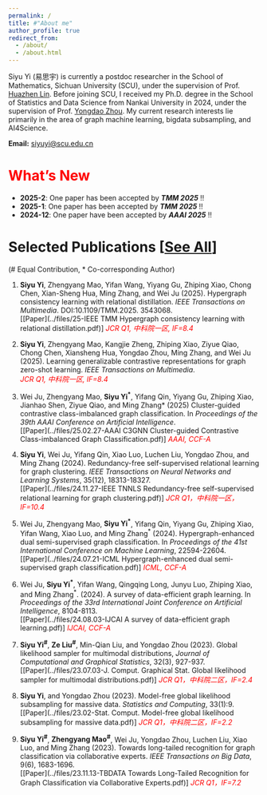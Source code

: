 ```yaml
---
permalink: /
title: #"About me"
author_profile: true
redirect_from: 
  - /about/
  - /about.html
---
```


Siyu Yi (易思宇) is currently a postdoc researcher in the School of Mathematics, Sichuan University (SCU), under the supervision of Prof. [Huazhen Lin](https://www.huazhenlin.com/). Before joining SCU, I received my Ph.D. degree in the School of Statistics and Data Science from Nankai University in 2024, under the supervision of Prof. [Yongdao Zhou](https://my.nankai.edu.cn/stat/zyd/list.htm). My current research interests lie primarily in the area of graph machine learning, bigdata subsampling, and AI4Science.


**Email:** siyuyi@scu.edu.cn


<span style="color:red">What’s New</span>
====
* **2025-2**: One paper has been accepted by ***TMM 2025*** !!
* **2025-1**: One paper has been accepted by ***TMM 2025*** !!
* **2024-12**: One paper have been accepted by ***AAAI 2025*** !!


Selected Publications [[See All](https://yisiyu95.github.io/publications/)]
=====
(\# Equal Contribution, \* Co-corresponding Author)

1.  **Siyu Yi**, Zhengyang Mao, Yifan Wang, Yiyang Gu, Zhiping Xiao, Chong Chen, Xian-Sheng Hua, Ming Zhang, and Wei Ju (2025). Hypergraph consistency learning with relational distillation. *IEEE Transactions on Multimedia*. DOI:10.1109/TMM.2025. 3543068. <br>
[[Paper](../files/25-IEEE TMM Hypergraph consistency learning with relational distillation.pdf)] *<span style="color:red">JCR Q1, 中科院一区, IF=8.4</span>*

1.  **Siyu Yi**, Zhengyang Mao, Kangjie Zheng, Zhiping Xiao, Ziyue Qiao, Chong Chen, Xiansheng Hua, Yongdao Zhou, Ming Zhang, and Wei Ju (2025). Learning generalizable contrastive representations for graph zero-shot learning. *IEEE Transactions on Multimedia*.  <br>
*<span style="color:red">JCR Q1, 中科院一区, IF=8.4</span>*

1.  Wei Ju, Zhengyang Mao, **Siyu Yi<sup>\*</sup>**, Yifang Qin, Yiyang Gu, Zhiping Xiao, Jianhao Shen, Ziyue Qiao, and Ming Zhang* (2025) Cluster-guided contrastive class-imbalanced graph classification. In *Proceedings of the 39th AAAI Conference on Artificial Intelligence*. <br>
[[Paper](../files/25.02.27-AAAI C3GNN Cluster-guided Contrastive Class-imbalanced Graph Classification.pdf)] *<span style="color:red">AAAI, CCF-A</span>*

1.  **Siyu Yi**, Wei Ju, Yifang Qin, Xiao Luo, Luchen Liu, Yongdao Zhou, and Ming Zhang (2024). Redundancy-free self-supervised relational learning for graph clustering. *IEEE Transactions on Neural Networks and Learning Systems*, 35(12), 18313-18327. <br>
[[Paper](../files/24.11.27-IEEE TNNLS Redundancy-free self-supervised relational learning for graph clustering.pdf)] *<span style="color:red">JCR Q1，中科院一区，IF=10.4</span>*

1.  Wei Ju, Zhengyang Mao, **Siyu Yi<sup>\*</sup>**, Yifang Qin, Yiyang Gu, Zhiping Xiao, Yifan Wang, Xiao Luo, and Ming Zhang<sup>\*</sup> (2024). Hypergraph-enhanced dual semi-supervised graph classification. In *Proceedings of the 41st International Conference on Machine Learning*, 22594-22604. <br>
[[Paper](../files/24.07.21-ICML Hypergraph-enhanced dual semi-supervised graph classification.pdf)] *<span style="color:red">ICML, CCF-A</span>*

1.  Wei Ju, **Siyu Yi<sup>\*</sup>**, Yifan Wang, Qingqing Long, Junyu Luo, Zhiping Xiao, and Ming Zhang<sup>\*</sup>. (2024). A survey of data-efficient graph learning. In *Proceedings of the 33rd International Joint Conference on Artificial Intelligence*, 8104-8113. <br>
[[Paper](../files/24.08.03-IJCAI A survey of data-efficient graph learning.pdf)] *<span style="color:red">IJCAI, CCF-A</span>*

1.  **Siyu Yi<sup>\#</sup>**, **Ze Liu<sup>\#</sup>**, Min-Qian Liu, and Yongdao Zhou (2023). Global likelihood sampler for multimodal distributions, *Journal of Computational and Graphical Statistics*, 32(3), 927-937. <br>
[[Paper](../files/23.07.03-J. Comput. Graphical Stat. Global likelihood sampler for multimodal distributions.pdf)] *<span style="color:red">JCR Q1，中科院二区，IF=2.4</span>*

1.  **Siyu Yi**, and Yongdao Zhou (2023). Model-free global likelihood subsampling for massive data. *Statistics and Computing*, 33(1):9. <br>
[[Paper](../files/23.02-Stat. Comput. Model-free global likelihood subsampling for massive data.pdf)] *<span style="color:red">JCR Q1，中科院二区，IF=2.2</span>*

1.  **Siyu Yi<sup>\#</sup>**, **Zhengyang Mao<sup>\#</sup>**, Wei Ju, Yongdao Zhou, Luchen Liu, Xiao Luo, and Ming Zhang (2023). Towards long-tailed recognition for graph classification via collaborative experts. *IEEE Transactions on Big Data*, 9(6), 1683-1696.  <br>
[[Paper](../files/23.11.13-TBDATA Towards Long-Tailed Recognition for Graph Classification via Collaborative Experts.pdf)] *<span style="color:red">JCR Q1，IF=7.2</span>*